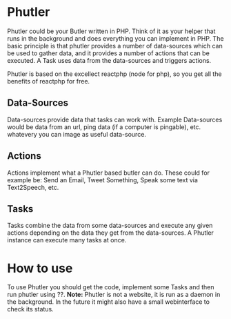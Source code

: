 Phutler
=======

Phutler could be your Butler written in PHP. Think of it as your helper that runs in the background and does everything you can implement in PHP.
The basic principle is that phutler provides a number of data-sources which can be used to gather data, and it provides a number of actions
that can be executed. A Task uses data from the data-sources and triggers actions.

Phutler is based on the excellect reactphp (node for php), so you get all the benefits of reactphp for free.


Data-Sources
------------
Data-sources provide data that tasks can work with. Example Data-sources would be data from an url, ping data (if a computer is pingable),
etc. whatevery you can image as useful data-source.



Actions
-------
Actions implement what a Phutler based butler can do. These could for example be: Send an Email, Tweet Something, Speak some text via Text2Speech, etc.


Tasks
-----
Tasks combine the data from some data-sources and execute any given actions depending on the data they get from the data-sources.
A Phutler instance can execute many tasks at once.



How to use
==========
To use Phutler you should get the code, implement some Tasks and then run phutler using ??.
**Note:** Phutler is not a website, it is run as a daemon in the background. In the future it might also have a small webinterface to check
its status.




